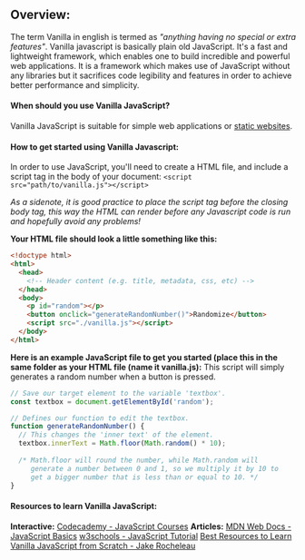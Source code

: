 ## Overview:
The term Vanilla in english is termed as *"anything having no special or extra features"*. Vanilla javascript is basically plain old JavaScript. It's a fast and lightweight framework, which enables one to build incredible and powerful web applications. It is a framework which makes use of JavaScript without any libraries but it sacrifices code legibility and features in order to achieve better performance and simplicity.

#### When should you use Vanilla JavaScript?
Vanilla JavaScript is suitable for simple web applications or [static websites](https://en.wikipedia.org/wiki/Static_web_page).
#### How to get started using Vanilla Javascript:
In order to use JavaScript, you'll need to create a HTML file, and include a script tag in the body of your document:
`<script src="path/to/vanilla.js"></script>`

*As a sidenote, it is good practice to place the script tag before the closing body tag, this way the HTML can render before any Javascript code is run and hopefully avoid any problems!*

**Your HTML file should look a little something like this:**
```html
<!doctype html>
<html>
  <head>
    <!-- Header content (e.g. title, metadata, css, etc) -->
  </head>
  <body>
    <p id="random"></p>
    <button onclick="generateRandomNumber()">Randomize</button>
    <script src="./vanilla.js"></script>
  </body>
</html>
```
**Here is an example JavaScript file to get you started (place this in the same folder as your HTML file (name it vanilla.js):**
This script will simply generates a random number when a button is pressed.
```js
// Save our target element to the variable 'textbox'.
const textbox = document.getElementById('random');

// Defines our function to edit the textbox.
function generateRandomNumber() {
  // This changes the 'inner text' of the element.
  textbox.innerText = Math.floor(Math.random() * 10);
  
  /* Math.floor will round the number, while Math.random will 
     generate a number between 0 and 1, so we multiply it by 10 to
     get a bigger number that is less than or equal to 10. */
}
```
#### Resources to learn Vanilla JavaScript:
**Interactive:**
[Codecademy - JavaScript Courses](https://www.codecademy.com/catalog/language/javascript)
**Articles:**
[MDN Web Docs - JavaScript Basics](https://developer.mozilla.org/en-US/docs/Learn/Getting_started_with_the_web/JavaScript_basics)
[w3schools - JavaScript Tutorial](https://www.w3schools.com/js/)
[Best Resources to Learn Vanilla JavaScript from Scratch - Jake Rocheleau](https://designmodo.com/learn-vanilla-javascript/)
